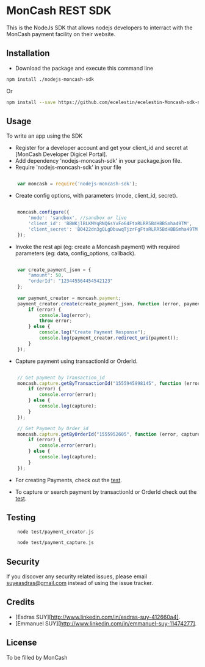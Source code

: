 # MonCash REST SDK

This is the NodeJs SDK that allows nodejs developers to interract with the MonCash payment facility on their website.

## Installation

* Download the package and execute this command line

```sh
npm install ./nodejs-moncash-sdk
```
Or

```sh
npm install --save https://github.com/ecelestin/ecelestin-Moncash-sdk-nodejs
```


## Usage
To write an app using the SDK

  * Register for a developer account and get your client_id and secret at [MonCash Developer Digicel Portal].
  * Add dependency 'nodejs-moncash-sdk' in your package.json file.
  * Require 'nodejs-moncash-sdk' in your file


```javascript

    var moncash = require('nodejs-moncash-sdk');
```

  * Create config options, with parameters (mode, client_id, secret).


```javascript

    moncash.configure({
        'mode': 'sandbox', //sandbox or live
        'client_id': 'BBWKjlBLKMYqRNQ6sYvFo64FtaRLRR5BdHBBSmha49TM',
        'client_secret': 'BO422dn3gQLgDbuwqTjzrFgFtaRLRR5BdHBBSmha49TM'
    });
```

  * Invoke the rest api (eg: create a Moncash payment) with required parameters (eg: data, config_options, callback).


```javascript 

    var create_payment_json = {
        "amount": 50,
        "orderId": "123445564454542123"
    };
    
    var payment_creator = moncash.payment;
    payment_creator.create(create_payment_json, function (error, payment) {
        if (error) {
            console.log(error);
            throw error;
        } else {
            console.log("Create Payment Response");
            console.log(payment_creator.redirect_uri(payment));
        }
    });
```

  * Capture payment using transactionId or OrderId.

```javascript 

    // Get payment by Transaction_id
    moncash.capture.getByTransactionId("1555945998145", function (error, capture) {
        if (error) {
            console.error(error);
        } else {
            console.log(capture);
        }
    });

    // Get Payment by Order_id
    moncash.capture.getByOrderId("1555952605", function (error, capture) {
        if (error) {
            console.error(error);
        } else {
            console.log(capture);
        }
    });
```

  * For creating Payments, check out the [test](/test/payment_creator.js).

  * To capture or search payment by transactionId or OrderId check out the [test](/test/payment_capture.js).

## Testing

```sh
    node test/payment_creator.js
```

```sh
    node test/payment_capture.js
```

## Security

If you discover any security related issues, please email suyeasdras@gmail.com instead of using the issue tracker.

## Credits

* [Esdras SUY][http://www.linkedin.com/in/esdras-suy-412660a4].
* [Emmanuel SUY][http://www.linkedin.com/in/emmanuel-suy-11474277].

## License

To be filled by MonCash
